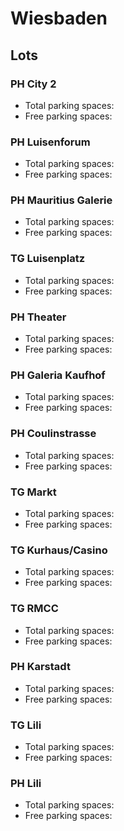 
# Wiesbaden
## Lots

### PH City 2

* Total parking spaces: <Value topic="parken-dd/parken-dd/Wiesbaden/wiesbadenphcity2/total"/>
* Free parking spaces: <Value topic="parken-dd/parken-dd/Wiesbaden/wiesbadenphcity2/free"/>


### PH Luisenforum

* Total parking spaces: <Value topic="parken-dd/parken-dd/Wiesbaden/wiesbadenphluisenforum/total"/>
* Free parking spaces: <Value topic="parken-dd/parken-dd/Wiesbaden/wiesbadenphluisenforum/free"/>


### PH Mauritius Galerie

* Total parking spaces: <Value topic="parken-dd/parken-dd/Wiesbaden/wiesbadenphmauritiusgalerie/total"/>
* Free parking spaces: <Value topic="parken-dd/parken-dd/Wiesbaden/wiesbadenphmauritiusgalerie/free"/>


### TG Luisenplatz

* Total parking spaces: <Value topic="parken-dd/parken-dd/Wiesbaden/wiesbadentgluisenplatz/total"/>
* Free parking spaces: <Value topic="parken-dd/parken-dd/Wiesbaden/wiesbadentgluisenplatz/free"/>


### PH Theater

* Total parking spaces: <Value topic="parken-dd/parken-dd/Wiesbaden/wiesbadenphtheater/total"/>
* Free parking spaces: <Value topic="parken-dd/parken-dd/Wiesbaden/wiesbadenphtheater/free"/>


### PH Galeria Kaufhof

* Total parking spaces: <Value topic="parken-dd/parken-dd/Wiesbaden/wiesbadenphgaleriakaufhof/total"/>
* Free parking spaces: <Value topic="parken-dd/parken-dd/Wiesbaden/wiesbadenphgaleriakaufhof/free"/>


### PH Coulinstrasse

* Total parking spaces: <Value topic="parken-dd/parken-dd/Wiesbaden/wiesbadenphcoulinstrasse/total"/>
* Free parking spaces: <Value topic="parken-dd/parken-dd/Wiesbaden/wiesbadenphcoulinstrasse/free"/>


### TG Markt

* Total parking spaces: <Value topic="parken-dd/parken-dd/Wiesbaden/wiesbadentgmarkt/total"/>
* Free parking spaces: <Value topic="parken-dd/parken-dd/Wiesbaden/wiesbadentgmarkt/free"/>


### TG Kurhaus/Casino

* Total parking spaces: <Value topic="parken-dd/parken-dd/Wiesbaden/wiesbadentgkurhauscasino/total"/>
* Free parking spaces: <Value topic="parken-dd/parken-dd/Wiesbaden/wiesbadentgkurhauscasino/free"/>


### TG RMCC

* Total parking spaces: <Value topic="parken-dd/parken-dd/Wiesbaden/wiesbadentgrmcc/total"/>
* Free parking spaces: <Value topic="parken-dd/parken-dd/Wiesbaden/wiesbadentgrmcc/free"/>


### PH Karstadt

* Total parking spaces: <Value topic="parken-dd/parken-dd/Wiesbaden/wiesbadenphkarstadt/total"/>
* Free parking spaces: <Value topic="parken-dd/parken-dd/Wiesbaden/wiesbadenphkarstadt/free"/>


### TG Lili

* Total parking spaces: <Value topic="parken-dd/parken-dd/Wiesbaden/wiesbadentglili/total"/>
* Free parking spaces: <Value topic="parken-dd/parken-dd/Wiesbaden/wiesbadentglili/free"/>


### PH Lili

* Total parking spaces: <Value topic="parken-dd/parken-dd/Wiesbaden/wiesbadenphlili/total"/>
* Free parking spaces: <Value topic="parken-dd/parken-dd/Wiesbaden/wiesbadenphlili/free"/>

